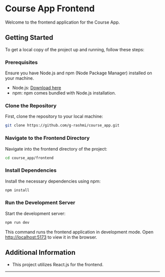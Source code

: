 
# Course App Frontend

Welcome to the frontend application for the Course App.

## Getting Started

To get a local copy of the project up and running, follow these steps:

### Prerequisites

Ensure you have Node.js and npm (Node Package Manager) installed on your machine.

- Node.js: [Download here](https://nodejs.org/)
- npm: npm comes bundled with Node.js installation.

### Clone the Repository

First, clone the repository to your local machine:

```bash
git clone https://github.com/g-rashmi/course_app.git
```

### Navigate to the Frontend Directory

Navigate into the frontend directory of the project:

```bash
cd course_app/frontend
```

### Install Dependencies

Install the necessary dependencies using npm:

```bash
npm install
```

### Run the Development Server

Start the development server:

```bash
npm run dev
```

This command runs the frontend application in development mode. Open [http://localhost:5173](http://localhost:5173) to view it in the browser.

## Additional Information

- This project utilizes React.js for the frontend.

---

